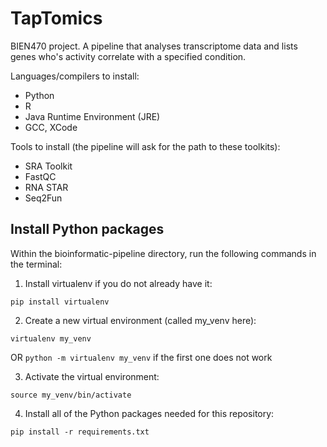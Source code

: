# TapTomics
BIEN470 project. A pipeline that analyses transcriptome data and lists genes who's activity correlate with a specified condition.

Languages/compilers to install:
- Python
- R
- Java Runtime Environment (JRE)
- GCC, XCode

Tools to install (the pipeline will ask for the path to these toolkits):
- SRA Toolkit
- FastQC
- RNA STAR
- Seq2Fun

## Install Python packages
Within the bioinformatic-pipeline directory, run the following commands in the terminal:
1. Install virtualenv if you do not already have it:
```
pip install virtualenv
```
2. Create a new virtual environment (called my_venv here):
```
virtualenv my_venv
```
OR ```python -m virtualenv my_venv``` if the first one does not work

3. Activate the virtual environment:
```
source my_venv/bin/activate
```
4. Install all of the Python packages needed for this repository:
```
pip install -r requirements.txt
```
